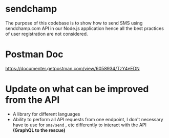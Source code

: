 # sendchamp

The purpose of this codebase is to show how to send SMS using sendchamp.com API in our Node.js application hence all the best practices of user registration are not considered.

# Postman Doc

https://documenter.getpostman.com/view/6058934/TzY4eEDN

# Update on what can be improved from the API

- A library for different languages
- Ability to perform all API requests from one endpoint, I don't necessary have to use for `sms/send` , etc differently to interact with the API **(GraphQL to the rescue)**
